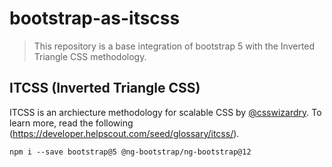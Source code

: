 # bootstrap-as-itscss

> This repository is a base integration of bootstrap 5 with the Inverted Triangle CSS methodology.

## ITCSS (Inverted Triangle CSS)

ITCSS is an archiecture methodology for scalable CSS by [@csswizardry](https://twitter.com/csswizardry).
To learn more, read the following (https://developer.helpscout.com/seed/glossary/itcss/).


```
npm i --save bootstrap@5 @ng-bootstrap/ng-bootstrap@12
```